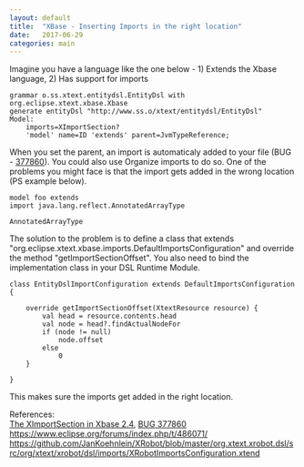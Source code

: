 ```yaml
---
layout: default
title:  "XBase - Inserting Imports in the right location"
date:   2017-06-29
categories: main
---
```


Imagine you have a language like the one below - 1) Extends the Xbase language, 2) Has support for imports

```
grammar o.ss.xtext.entitydsl.EntityDsl with org.eclipse.xtext.xbase.Xbase
generate entityDsl "http://www.ss.o/xtext/entitydsl/EntityDsl"
Model:
	imports=XImportSection?
	'model' name=ID 'extends' parent=JvmTypeReference;	
```

When you set the parent, an import is automaticaly added to your file (BUG - [377860](https://bugs.eclipse.org/bugs/show_bug.cgi?id=377860)). You could also use Organize imports to do so. One of the problems you might face is that the import gets added in the wrong location (PS example below).

```
model foo extends 
import java.lang.reflect.AnnotatedArrayType

AnnotatedArrayType
```

The solution to the problem is to define a class that extends "org.eclipse.xtext.xbase.imports.DefaultImportsConfiguration" and override the method "getImportSectionOffset". You also need to bind the implementation class in your DSL Runtime Module.

```
class EntityDslImportConfiguration extends DefaultImportsConfiguration {
	
	override getImportSectionOffset(XtextResource resource) {
		val head = resource.contents.head
		val node = head?.findActualNodeFor
		if (node != null)
			node.offset
		else
			0
	}
	
}
```

This makes sure the imports get added in the right location.

References:                                                                                                                                                
[The XImportSection in Xbase 2.4](http://www.lorenzobettini.it/2013/01/the_ximportsection_in_xbase_2_4/), [BUG 377860](https://bugs.eclipse.org/bugs/show_bug.cgi?id=377860)                                                                                         
https://www.eclipse.org/forums/index.php/t/486071/
https://github.com/JanKoehnlein/XRobot/blob/master/org.xtext.xrobot.dsl/src/org/xtext/xrobot/dsl/imports/XRobotImportsConfiguration.xtend